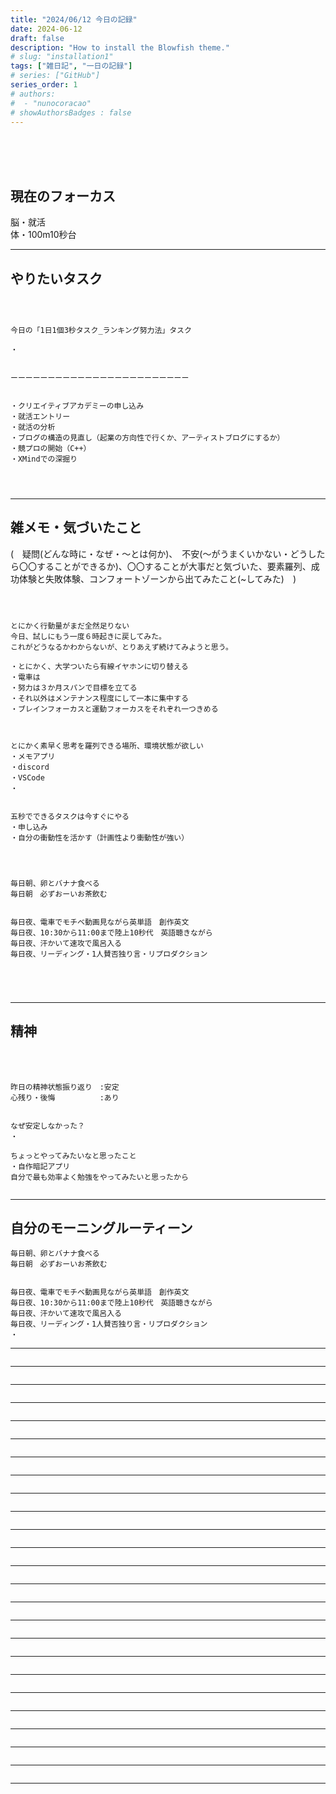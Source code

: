 ```yaml
---
title: "2024/06/12 今日の記録"
date: 2024-06-12
draft: false
description: "How to install the Blowfish theme."
# slug: "installation1"
tags: ["雑日記", "一日の記録"]
# series: ["GitHub"]
series_order: 1
# authors:
#  - "nunocoracao"
# showAuthorsBadges : false 
---
```







<br><br><br>


## 現在のフォーカス
脳・就活
<br>
体・100m10秒台

* * *
## やりたいタスク
```



今日の「1日1個3秒タスク_ランキング努力法」タスク

・


ーーーーーーーーーーーーーーーーーーーーーーーー


・クリエイティブアカデミーの申し込み
・就活エントリー
・就活の分析
・ブログの構造の見直し（起業の方向性で行くか、アーティストブログにするか）
・競プロの開始（C++）
・XMindでの深掘り




```











* * *
## 雑メモ・気づいたこと
(　疑問(どんな時に・なぜ・～とは何か)、　不安(～がうまくいかない・どうしたら〇〇することができるか)、〇〇することが大事だと気づいた、要素羅列、成功体験と失敗体験、コンフォートゾーンから出てみたこと(~してみた)　)
```



とにかく行動量がまだ全然足りない
今日、試しにもう一度６時起きに戻してみた。
これがどうなるかわからないが、とりあえず続けてみようと思う。

・とにかく、大学ついたら有線イヤホンに切り替える
・電車は
・努力は３か月スパンで目標を立てる
・それ以外はメンテナンス程度にして一本に集中する
・ブレインフォーカスと運動フォーカスをそれぞれ一つきめる



とにかく素早く思考を羅列できる場所、環境状態が欲しい
・メモアプリ
・discord
・VSCode
・


五秒でできるタスクは今すぐにやる
・申し込み
・自分の衝動性を活かす（計画性より衝動性が強い）




毎日朝、卵とバナナ食べる
毎日朝　必ずおーいお茶飲む


毎日夜、電車でモチベ動画見ながら英単語　創作英文
毎日夜、10:30から11:00まで陸上10秒代　英語聴きながら
毎日夜、汗かいて速攻で風呂入る
毎日夜、リーディング・1人賛否独り言・リプロダクション





```






* * *
## 精神
　
```

昨日の精神状態振り返り　:安定
心残り・後悔　　　　　　:あり


なぜ安定しなかった？
・

ちょっとやってみたいなと思ったこと
・自作暗記アプリ
自分で最も効率よく勉強をやってみたいと思ったから


```



* * *
## 自分のモーニングルーティーン

```
毎日朝、卵とバナナ食べる
毎日朝　必ずおーいお茶飲む


毎日夜、電車でモチベ動画見ながら英単語　創作英文
毎日夜、10:30から11:00まで陸上10秒代　英語聴きながら
毎日夜、汗かいて速攻で風呂入る
毎日夜、リーディング・1人賛否独り言・リプロダクション
・

```




















* * *

```

```









* * *

```

```










* * *

```

```









* * *

```

```










* * *

```

```









* * *

```

```










* * *

```

```









* * *

```

```










* * *

```

```









* * *

```

```










* * *

```

```









* * *

```

```










* * *

```

```









* * *

```

```










* * *

```

```









* * *

```

```










* * *

```

```









* * *

```

```










* * *

```

```









* * *

```

```










* * *

```

```









* * *

```

```










* * *

```

```









* * *

```

```










* * *

```











